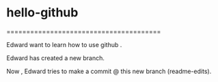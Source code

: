 # hello-github

=======================================

Edward want to learn how to use github .

Edward has created a new branch.

Now , Edward tries to make a commit @ this new branch (readme-edits).

